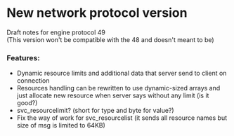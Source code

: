 # New network protocol version

Draft notes for engine protocol 49  
(This version won't be compatible with the 48 and doesn't meant to be)

### Features:
* Dynamic resource limits and additional data that server send to client on connection
* Resources handling can be rewritten to use dynamic-sized arrays and just allocate new resource when server says without any limit (is it good?)
* svc_resourcelimit? (short for type and byte for value?)
* Fix the way of work for svc_resourcelist (it sends all resource names but size of msg is limited to 64KB)